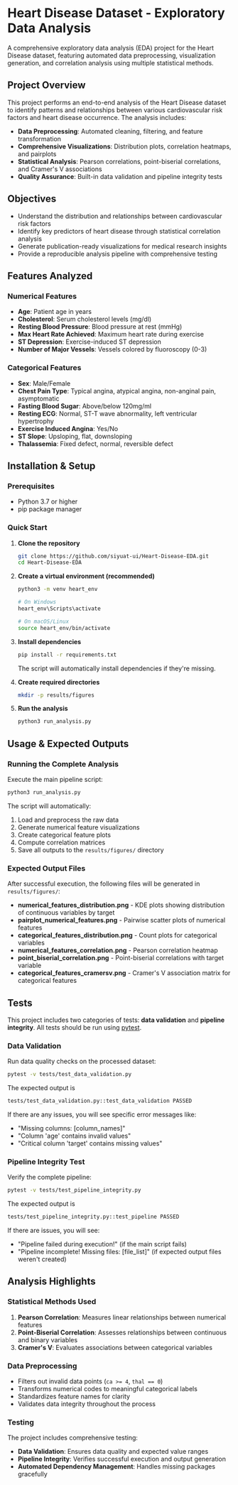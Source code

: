 # Heart Disease Dataset - Exploratory Data Analysis

A comprehensive exploratory data analysis (EDA) project for the Heart Disease dataset, featuring automated data preprocessing, visualization generation, and correlation analysis using multiple statistical methods.

## Project Overview

This project performs an end-to-end analysis of the Heart Disease dataset to identify patterns and relationships between various cardiovascular risk factors and heart disease occurrence. The analysis includes:

- **Data Preprocessing**: Automated cleaning, filtering, and feature transformation
- **Comprehensive Visualizations**: Distribution plots, correlation heatmaps, and pairplots
- **Statistical Analysis**: Pearson correlations, point-biserial correlations, and Cramer's V associations
- **Quality Assurance**: Built-in data validation and pipeline integrity tests

## Objectives

- Understand the distribution and relationships between cardiovascular risk factors
- Identify key predictors of heart disease through statistical correlation analysis
- Generate publication-ready visualizations for medical research insights
- Provide a reproducible analysis pipeline with comprehensive testing

## Features Analyzed

### Numerical Features
- **Age**: Patient age in years
- **Cholesterol**: Serum cholesterol levels (mg/dl)
- **Resting Blood Pressure**: Blood pressure at rest (mmHg)
- **Max Heart Rate Achieved**: Maximum heart rate during exercise
- **ST Depression**: Exercise-induced ST depression
- **Number of Major Vessels**: Vessels colored by fluoroscopy (0-3)

### Categorical Features
- **Sex**: Male/Female
- **Chest Pain Type**: Typical angina, atypical angina, non-anginal pain, asymptomatic
- **Fasting Blood Sugar**: Above/below 120mg/ml
- **Resting ECG**: Normal, ST-T wave abnormality, left ventricular hypertrophy
- **Exercise Induced Angina**: Yes/No
- **ST Slope**: Upsloping, flat, downsloping
- **Thalassemia**: Fixed defect, normal, reversible defect

## Installation & Setup

### Prerequisites
- Python 3.7 or higher
- pip package manager

### Quick Start

1. **Clone the repository**
   ```bash
   git clone https://github.com/siyuat-ui/Heart-Disease-EDA.git
   cd Heart-Disease-EDA
   ```

2. **Create a virtual environment (recommended)**
   ```bash
   python3 -m venv heart_env
   
   # On Windows
   heart_env\Scripts\activate
   
   # On macOS/Linux
   source heart_env/bin/activate
   ```

3. **Install dependencies**
   ```bash
   pip install -r requirements.txt
   ```
   
   The script will automatically install dependencies if they're missing.

4. **Create required directories**
   ```bash
   mkdir -p results/figures
   ```

5. **Run the analysis**
   ```bash
   python3 run_analysis.py
   ```

## Usage & Expected Outputs

### Running the Complete Analysis

Execute the main pipeline script:

```bash
python3 run_analysis.py
```

The script will automatically:
1. Load and preprocess the raw data
2. Generate numerical feature visualizations
3. Create categorical feature plots
4. Compute correlation matrices
5. Save all outputs to the `results/figures/` directory

### Expected Output Files

After successful execution, the following files will be generated in `results/figures/`:

- **numerical_features_distribution.png** - KDE plots showing distribution of continuous variables by target
- **pairplot_numerical_features.png** - Pairwise scatter plots of numerical features
- **categorical_features_distribution.png** - Count plots for categorical variables
- **numerical_features_correlation.png** - Pearson correlation heatmap
- **point_biserial_correlation.png** - Point-biserial correlations with target variable
- **categorical_features_cramersv.png** - Cramer's V association matrix for categorical features

## Tests

This project includes two categories of tests: **data validation** and **pipeline integrity**. All tests should be run using [pytest](https://docs.pytest.org/).

### Data Validation

Run data quality checks on the processed dataset:

```bash
pytest -v tests/test_data_validation.py
```

The expected output is

```bash
tests/test_data_validation.py::test_data_validation PASSED
```

If there are any issues, you will see specific error messages like:

- "Missing columns: [column_names]"
- "Column 'age' contains invalid values"
- "Critical column 'target' contains missing values"

### Pipeline Integrity Test

Verify the complete pipeline:

```bash
pytest -v tests/test_pipeline_integrity.py
```

The expected output is

```bash
tests/test_pipeline_integrity.py::test_pipeline PASSED
```

If there are issues, you will see:

- "Pipeline failed during execution!" (if the main script fails)
- "Pipeline incomplete! Missing files: [file_list]" (if expected output files weren't created)

## Analysis Highlights

### Statistical Methods Used

1. **Pearson Correlation**: Measures linear relationships between numerical features
2. **Point-Biserial Correlation**: Assesses relationships between continuous and binary variables
3. **Cramer's V**: Evaluates associations between categorical variables

### Data Preprocessing

- Filters out invalid data points (`ca >= 4`, `thal == 0`)
- Transforms numerical codes to meaningful categorical labels
- Standardizes feature names for clarity
- Validates data integrity throughout the process

### Testing

The project includes comprehensive testing:

- **Data Validation**: Ensures data quality and expected value ranges
- **Pipeline Integrity**: Verifies successful execution and output generation
- **Automated Dependency Management**: Handles missing packages gracefully

